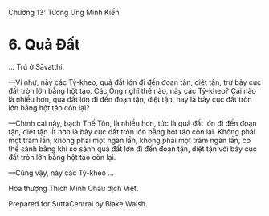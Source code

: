  

Chương 13: Tương Ưng Minh Kiến

# 6\. Quả Ðất

… Trú ở Sāvatthi.

—Ví như, này các Tỷ-kheo, quả đất lớn đi đến đoạn tận, diệt tận, trừ bảy cục đất tròn lớn bằng hột táo. Các Ông nghĩ thế nào, này các Tỷ-kheo? Cái nào là nhiều hơn, quả đất lớn đi đến đoạn tận, diệt tận, hay là bảy cục đất tròn lớn bằng hột táo còn lại?

—Chính cái này, bạch Thế Tôn, là nhiều hơn, tức là quả đất lớn đi đến đoạn tận, diệt tận. Ít hơn là bảy cục đất tròn lớn bằng hột táo còn lại. Không phải một trăm lần, không phải một ngàn lần, không phải một trăm ngàn lần, có thể sánh bằng khi so sánh quả đất lớn đi đến đoạn tận, diệt tận với bảy cục đất tròn lớn bằng hột táo còn lại.

—Cũng vậy, này các Tỷ-kheo …

Hòa thượng Thích Minh Châu dịch Việt.

Prepared for SuttaCentral by Blake Walsh.